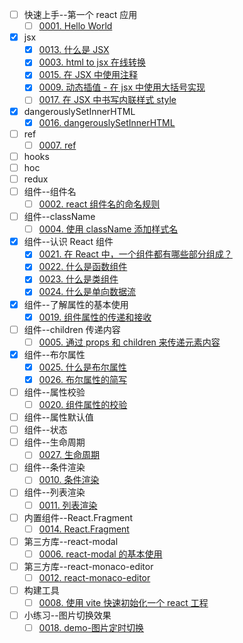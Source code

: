 - [ ] 快速上手--第一个 react 应用
  - [ ] [0001. Hello World](./0001.%20Hello%20World/README.md)
- [x] jsx
  - [x] [0013. 什么是 JSX](./0013.%20%E4%BB%80%E4%B9%88%E6%98%AF%20JSX/README.md)
  - [x] [0003. html to jsx 在线转换](./0003.%20html%20to%20jsx%20%E5%9C%A8%E7%BA%BF%E8%BD%AC%E6%8D%A2/README.md)
  - [x] [0015. 在 JSX 中使用注释](./0015.%20%E5%9C%A8%20JSX%20%E4%B8%AD%E4%BD%BF%E7%94%A8%E6%B3%A8%E9%87%8A/README.md)
  - [x] [0009. 动态插值 - 在 jsx 中使用大括号实现](./0009.%20%E5%8A%A8%E6%80%81%E6%8F%92%E5%80%BC%20-%20%E5%9C%A8%20jsx%20%E4%B8%AD%E4%BD%BF%E7%94%A8%E5%A4%A7%E6%8B%AC%E5%8F%B7%E5%AE%9E%E7%8E%B0/README.md)
  - [ ] [0017. 在 JSX 中书写内联样式 style](./0017.%20%E5%9C%A8%20JSX%20%E4%B8%AD%E4%B9%A6%E5%86%99%E5%86%85%E8%81%94%E6%A0%B7%E5%BC%8F%20style/README.md)
- [x] dangerouslySetInnerHTML
  - [x] [0016. dangerouslySetInnerHTML](./0016.%20dangerouslySetInnerHTML/README.md)
- [ ] ref
  - [ ] [0007. ref](./0007.%20ref/README.md)
- [ ] hooks
- [ ] hoc
- [ ] redux
- [ ] 组件--组件名
  - [ ] [0002. react 组件名的命名规则](./0002.%20react%20%E7%BB%84%E4%BB%B6%E5%90%8D%E7%9A%84%E5%91%BD%E5%90%8D%E8%A7%84%E5%88%99/README.md)
- [ ] 组件--className
  - [ ] [0004. 使用 className 添加样式名](./0004.%20%E4%BD%BF%E7%94%A8%20className%20%E6%B7%BB%E5%8A%A0%E6%A0%B7%E5%BC%8F%E5%90%8D/README.md)
- [x] 组件--认识 React 组件
  - [x] [0021. 在 React 中，一个组件都有哪些部分组成？](./0021.%20%E5%9C%A8%20React%20%E4%B8%AD%EF%BC%8C%E4%B8%80%E4%B8%AA%E7%BB%84%E4%BB%B6%E9%83%BD%E6%9C%89%E5%93%AA%E4%BA%9B%E9%83%A8%E5%88%86%E7%BB%84%E6%88%90%EF%BC%9F/README.md)
  - [x] [0022. 什么是函数组件](./0022.%20%E4%BB%80%E4%B9%88%E6%98%AF%E5%87%BD%E6%95%B0%E7%BB%84%E4%BB%B6/README.md)
  - [x] [0023. 什么是类组件](./0023.%20%E4%BB%80%E4%B9%88%E6%98%AF%E7%B1%BB%E7%BB%84%E4%BB%B6/README.md)
  - [x] [0024. 什么是单向数据流](./0024.%20%E4%BB%80%E4%B9%88%E6%98%AF%E5%8D%95%E5%90%91%E6%95%B0%E6%8D%AE%E6%B5%81/README.md)
- [x] 组件--了解属性的基本使用
  - [x] [0019. 组件属性的传递和接收](./0019.%20%E7%BB%84%E4%BB%B6%E5%B1%9E%E6%80%A7%E7%9A%84%E4%BC%A0%E9%80%92%E5%92%8C%E6%8E%A5%E6%94%B6/README.md)
- [ ] 组件--children 传递内容
  - [ ] [0005. 通过 props 和 children 来传递元素内容](./0005.%20%E9%80%9A%E8%BF%87%20props%20%E5%92%8C%20children%20%E6%9D%A5%E4%BC%A0%E9%80%92%E5%85%83%E7%B4%A0%E5%86%85%E5%AE%B9/README.md)
- [x] 组件--布尔属性
  - [x] [0025. 什么是布尔属性](./0025.%20%E4%BB%80%E4%B9%88%E6%98%AF%E5%B8%83%E5%B0%94%E5%B1%9E%E6%80%A7/README.md)
  - [x] [0026. 布尔属性的简写](./0026.%20%E5%B8%83%E5%B0%94%E5%B1%9E%E6%80%A7%E7%9A%84%E7%AE%80%E5%86%99/README.md)
- [ ] 组件--属性校验
  - [ ] [0020. 组件属性的校验](./0020.%20%E7%BB%84%E4%BB%B6%E5%B1%9E%E6%80%A7%E7%9A%84%E6%A0%A1%E9%AA%8C/README.md)
- [ ] 组件--属性默认值
- [ ] 组件--状态
- [ ] 组件--生命周期
  - [ ] [0027. 生命周期](./0027.%20%E7%94%9F%E5%91%BD%E5%91%A8%E6%9C%9F/README.md)
- [ ] 组件--条件渲染
  - [ ] [0010. 条件渲染](./0010.%20%E6%9D%A1%E4%BB%B6%E6%B8%B2%E6%9F%93/README.md)
- [ ] 组件--列表渲染
  - [ ] [0011. 列表渲染](./0011.%20%E5%88%97%E8%A1%A8%E6%B8%B2%E6%9F%93/README.md)
- [ ] 内置组件--React.Fragment
  - [ ] [0014. React.Fragment](./0014.%20React.Fragment/README.md)
- [ ] 第三方库--react-modal
  - [ ] [0006. react-modal 的基本使用](./0006.%20react-modal%20%E7%9A%84%E5%9F%BA%E6%9C%AC%E4%BD%BF%E7%94%A8/README.md)
- [ ] 第三方库--react-monaco-editor
  - [ ] [0012. react-monaco-editor](./0012.%20react-monaco-editor/README.md)
- [ ] 构建工具
  - [ ] [0008. 使用 vite 快速初始化一个 react 工程](./0008.%20%E4%BD%BF%E7%94%A8%20vite%20%E5%BF%AB%E9%80%9F%E5%88%9D%E5%A7%8B%E5%8C%96%E4%B8%80%E4%B8%AA%20react%20%E5%B7%A5%E7%A8%8B/README.md)
- [ ] 小练习--图片切换效果
  - [ ] [0018. demo-图片定时切换](./0018.%20demo-%E5%9B%BE%E7%89%87%E5%AE%9A%E6%97%B6%E5%88%87%E6%8D%A2/README.md)